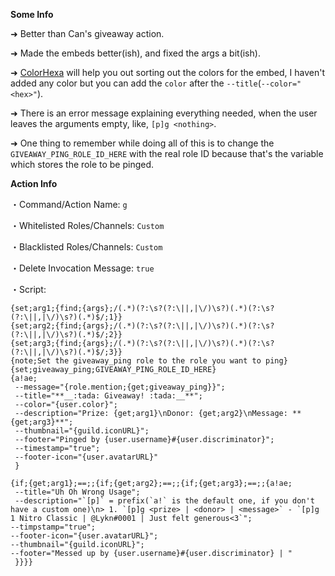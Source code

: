 **Some Info**

➜ Better than Can's giveaway action.

➜ Made the embeds better(ish), and fixed the args a bit(ish).

➜ [ColorHexa](https://www.colorhexa.com/) will help you out sorting out the colors for the embed, I haven't added any color but you can add the `color` after the `--title`(`--color="<hex>"`).

➜ There is an error message explaining everything needed, when the user leaves the arguments empty, like, `[p]g <nothing>`.

➜ One thing to remember while doing all of this is to change the `GIVEAWAY_PING_ROLE_ID_HERE` with the real role ID because that's the variable which stores the role to be pinged.


**Action Info**

・Command/Action Name: `g`

・Whitelisted Roles/Channels: `Custom`

・Blacklisted Roles/Channels: `Custom`

・Delete Invocation Message: `true`

・Script: 
```
{set;arg1;{find;{args};/(.*)(?:\s?(?:\||,|\/)\s?)(.*)(?:\s?(?:\||,|\/)\s?)(.*)$/;1}}
{set;arg2;{find;{args};/(.*)(?:\s?(?:\||,|\/)\s?)(.*)(?:\s?(?:\||,|\/)\s?)(.*)$/;2}}
{set;arg3;{find;{args};/(.*)(?:\s?(?:\||,|\/)\s?)(.*)(?:\s?(?:\||,|\/)\s?)(.*)$/;3}}
{note;Set the giveaway_ping role to the role you want to ping}
{set;giveaway_ping;GIVEAWAY_PING_ROLE_ID_HERE}
{a!ae; 
 --message="{role.mention;{get;giveaway_ping}}";
 --title="**__:tada: Giveaway! :tada:__**";
 --color="{user.color}";
 --description="Prize: {get;arg1}\nDonor: {get;arg2}\nMessage: **{get;arg3}**";
 --thumbnail="{guild.iconURL}";
 --footer="Pinged by {user.username}#{user.discriminator}";
 --timestamp="true";
 --footer-icon="{user.avatarURL}"
 }

{if;{get;arg1};==;;{if;{get;arg2};==;;{if;{get;arg3};==;;{a!ae; 
 --title="Uh Oh Wrong Usage";
 --description="`[p]` = prefix(`a!` is the default one, if you don't have a custom one)\n> 1. `[p]g <prize> | <donor> | <message>` - `[p]g 1 Nitro Classic | @Lykn#0001 | Just felt generous<3`";
--timpstamp="true";
--footer-icon="{user.avatarURL}";
--thumbnail="{guild.iconURL}";
--footer="Messed up by {user.username}#{user.discriminator} | "
 }}}}
```

